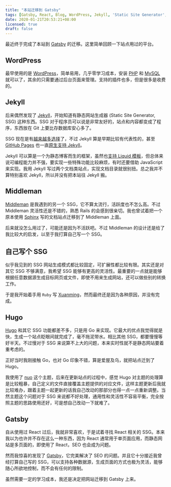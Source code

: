 ```yaml
---
title: "本站迁移到 Gatsby"
tags: [Gatsby, React, Blog, WordPress, Jekyll, 'Static Site Generator', Hugo]
date: 2020-01-21T20:53:21+08:00
licensed: true
draft: false
---
```


最近终于完成了本站到 [Gatsby](https://www.gatsbyjs.org/)
的迁移。这里简单回顾一下站点用过的平台。


## WordPress

最早使用的是 [WordPress](https://wordpress.org/)，简单易用，几乎零学习成本，安装
[PHP](https://www.php.net/)
和 [MySQL](https://www.mysql.com/)
就可以了，其余的只需要通过后台页面来管理。支持的插件也多，但是很多是收费的。


## Jekyll

后来偶然发现了
[Jekyll](https://jekyllrb.com/)，开始知道有静态网站生成器
(Static Site Generator, SSG)
这种东西。SSG 对于程序员可以说是非常友好的，站点和内容都变成了程序，东西放在
Git 上要比存数据库安心多了。

SSG 现在是有[越来越多选择](https://www.staticgen.com/)了，不过
Jekyll 算是早期比较有代表性的，甚至
[GitHub Pages](https://pages.github.com/)
也一直[原生支持 Jekyll](https://help.github.com/articles/using-jekyll-with-pages)。

Jekyll 可以算是一个为静态博客而生的框架，虽然也[支持 Liquid 模板](https://shopify.github.io/liquid/)，但总体来说可编程能力并不强，要实现一些特殊功能比较麻烦，有时还要借助
JavaScript 来实现。我用 Jekyll
写过两个文档类站点，实现文档目录就很别扭。总之我并不算特别喜欢
Jekyll，所以并没有把本站往 Jekyll 搬。


## Middleman

[Middleman](https://middlemanapp.com/)
是我遇到的另一个 SSG，它不算太流行，活跃度也不怎么高。不过
Middleman 灵活性还是不错的，熟悉 Rails
的会感到很亲切。我也曾试着把一个原本使用
[Sphinx](https://www.sphinx-doc.org/)
写的文档站点迁移到了 Middleman 上面。

后来就没怎么用过了，可能还是因为不活跃吧。不过 Middleman
的设计还是给了我比较大的启发，以至于我打算自己写一个 SSG。


## 自己写个 SSG

似乎我见到的 SSG 网站生成模式都比较固定，可扩展性都比较有限。其实还是对其它
SSG 不够满意，我希望 SSG
能够有更高的灵活性。最重要的一点就是能够根据任意数据源生成目标网页或文件，即使不用来生成网站，还可以做些别的转换工作。

于是我开始着手用 `Ruby` 写
[Xuanming](https://github.com/xuanming/xuanming)，然而最终还是因为各种原因，并没有完成。


## Hugo

[Hugo](https://gohugo.io/) 和其它 SSG 功能都差不多，只是用
Go 来实现。它最大的优点我觉得就是快，生成一个站点眨眼间就完成了，毫不拖泥带水。相比其他
SSG，都要慢慢等好半天。不过慢对于 SSG
来说算不上大的问题，本来实时性就不是静态网站要着重考虑的。

正好当时我刚接触 Go，也对 Go
印象不错，算是爱屋及乌，就把站点迁到了 Hugo。

我使用了 [nuo](https://github.com/laozhu/hugo-nuo)
这个主题，后来在更新站点的过程中，感觉 Hugo
对主题的处理算是比较粗暴，自己定义的文件直接覆盖主题提供的对应文件，这样主题更新后我就比较难办，跟着主题一起更新的话我自己改动的那部分也得一点一点重新调整。当然主题这个问题对于
SSG 来说都不好处理，通用性和灵活性不容易平衡，完全按照主题的思路使用还好，可是想自己改动一下就难了。


## Gatsby

自从使用过 React 过后，我就非常喜欢，于是试着寻找
React 相关的 SSG。本来我以为也许并不存在这么一种东西，因为
React 通常用于单页面应用，而静态网站是多页面的，即使用了
React，SEO 也会成为问题。

然而我惊喜的发现了 [Gatsby](https://www.gatsbyjs.org/)，它完美解决了
SEO 的问题。并且它十分接近我曾经打算自己写的
SSG，可以支持各种数据源，生成页面的方式也极为灵活，能够随心所欲地控制，而不会有任何的限制。

虽然需要一定的学习成本，我还是决定把网站迁移到 Gatsby 上来。
